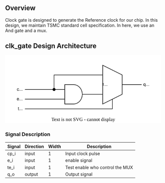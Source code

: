 ## Overview
Clock gate is designed to generate the Reference clock for our chip. In this design, we maintain TSMC standard cell specification. In here, we use an And gate and a mux.
## clk_gate Design Architecture
<img src=../diagrams/clk_gate.svg>

### Signal Description

| Signal  |  Direction  | Width  | Description |
| --- | ----------- |----------- |----------- |
|cp_i     | input        | 1     |Input clock pulse|
|e_i |input| 1 |enable signal
|te_i |input |1 |Test enable who control the MUX 
|q_o |output |1 |Output signal|

